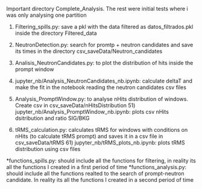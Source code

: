 Important directory Complete_Analysis. The rest were initial tests where i was only analysing one partition

1) Filtering_spills.py: save a pkl with the data filtered as datos_filtrados.pkl inside the directory Filtered_data

2) NeutronDetection.py: search for promtp + neutron candidates and save its times in the directory csv_saveData/Neutron_candidates

3) Analisis_NeutronCandidates.py: to plot the distribution of hits inside the prompt window

4) jupyter_nb/Analysis_NeutronCandidates_nb.ipynb: calculate deltaT and make the fit in the notebook reading the neutron candidates csv files

5) Analysis_PromptWindow.py: to analyse nHits distribution of windows. Create csv in csv_saveData/nHitsDistribution
    51) jupyter_nb/Analysis_PromptWindow_nb.ipynb: plots csv nHits dsitribution and ratio SIG/BKG

6) tRMS_calculation.py: calculates tRMS for windows with conditions on nHits (to calculate tRMS prompt) and saves it in a csv file in csv_saveData/tRMS
    61) jupyter_nb/tRMS_plots_nb.ipynb: plots tRMS distribution using csv files

*functions_spills.py: should include all the functions for filtering, in reality its all the functions I created in a first period of time
*functions_analysis.py: should include all the functions realted to the search of prompt-neutron candidate. In reality its all the functions I created in a second period of time
